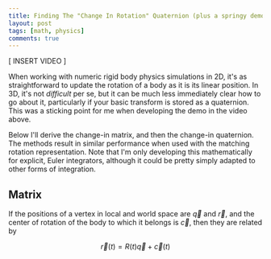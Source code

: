 ```yaml
---
title: Finding The "Change In Rotation" Quaternion (plus a springy demo with boxes!)
layout: post
tags: [math, physics]
comments: true
---
```


[ INSERT VIDEO ]

When working with numeric rigid body physics simulations in 2D, it's as straightforward to update the rotation of a body as it is its linear position. In 3D, it's not *difficult* per se, but it can be much less immediately clear how to go about it, particularly if your basic transform is stored as a quaternion. This was a sticking point for me when developing the demo in the video above.

Below I'll derive the change-in matrix, and then the change-in quaternion. The methods result in similar performance when used with the matching rotation representation. Note that I'm only developing this mathematically for explicit, Euler integrators, although it could be pretty simply adapted to other forms of integration.

Matrix
------

If the positions of a vertex in local and world space are $\vec{q}$ and $\vec{r}$, and the center of rotation of the body to which it belongs is $\vec{c}$, then they are related by

$$
\vec{r}\left(t\right)=R\left(t\right)\vec{q}+\vec{c}\left(t\right)
$$